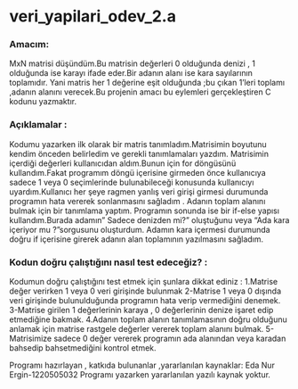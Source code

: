 # veri_yapilari_odev_2.a
<h3>Amacım:</h3>
<p> MxN matrisi düşündüm.Bu matrisin değerleri 0 olduğunda denizi , 1 olduğunda ise karayı ifade eder.Bir adanın alanı ise kara sayılarının toplamıdır. Yani matris her 1 değerine eşit olduğunda ;bu çıkan 1’leri toplamı ,adanın alanını verecek.Bu projenin amacı bu eylemleri gerçekleştiren C kodunu yazmaktır.</p>

<h3>Açıklamalar : </h3>
<p>Kodumu yazarken ilk olarak bir matris tanımladım.Matrisimin boyutunu kendim önceden belirledim ve gerekli tanımlamaları yazdım.
 Matrisimin içerdiği değerleri kullanıcıdan aldım.Bunun için for döngüsünü kullandım.Fakat programım döngü içerisine girmeden önce kullanıcıya sadece 1 veya 0 seçimlerinde bulunabileceği konusunda kullanıcıyı uyardım.Kullanıcı her şeye ragmen yanlış veri girişi girmesi durumunda programın hata vererek sonlanmasını sağladım .
Adanın toplam alanını bulmak için bir tanımlama yaptım.
Programın sonunda ise bir if-else yapısı kullandım.Burada adamın” Sadece denizden mi?” oluştuğunu veya “Ada  kara içeriyor mu ?”sorgusunu oluşturdum. Adamın kara içermesi durumunda doğru if içerisine girerek adanın alan toplamının yazılmasını sağladım.</p>

<h3>Kodun doğru çalıştığını nasıl test edeceğiz? :</h3>
<p>Kodumun doğru çalıştığını test etmek için şunlara dikkat ediniz :
1.Matrise değer verirken 1 veya 0 veri girişinde bulunmak
2-Matrise 1 veya 0 dışında veri girişinde bulunulduğunda programın hata verip vermediğini denemek.
3-Matrise girilen 1 değerlerinin karaya , 0 değerlerinin denize işaret edip etmediğine bakmak.
4.Adanın toplam alanın tanımlamasının doğru olduğunu anlamak için matrise rastgele değerler vererek toplam alanını bulmak.
5-Matrisimize sadece 0 değer vererek programın ada alanından veya karadan bahsedip bahsetmediğini kontrol etmek.</p>

<p>Programı hazırlayan , katkıda bulunanlar ,yararlanılan kaynaklar:
Eda Nur Ergin-1220505032
Programı yazarken yararlanılan yazılı kaynak yoktur.
</p>
